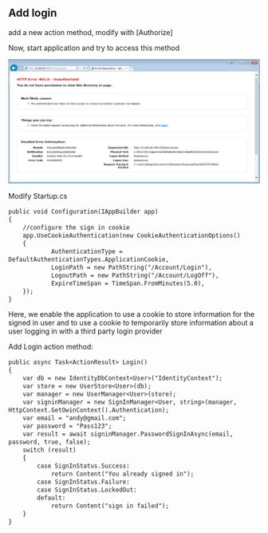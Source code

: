 ## Add login ##

add a new action method, modify with [Authorize]

Now, start application and try to access this method

![](/images/20160604-add-identity-10.png)

Modify Startup.cs

    public void Configuration(IAppBuilder app)
    {
		//configure the sign in cookie 
        app.UseCookieAuthentication(new CookieAuthenticationOptions()
        {
                AuthenticationType = DefaultAuthenticationTypes.ApplicationCookie,  
                LoginPath = new PathString("/Account/Login"),  
                LogoutPath = new PathString("/Account/LogOff"),  
                ExpireTimeSpan = TimeSpan.FromMinutes(5.0),  
        });
    }

Here, we enable the application to use a cookie to store information for the signed in user and to use a cookie to temporarily store information about a user logging in with a third party login provider  

Add Login action method:

    public async Task<ActionResult> Login()
    {
        var db = new IdentityDbContext<User>("IdentityContext");
        var store = new UserStore<User>(db);
        var manager = new UserManager<User>(store);
        var signinManager = new SignInManager<User, string>(manager, HttpContext.GetOwinContext().Authentication);
        var email = "andy@gmail.com";
        var password = "Pass123";
        var result = await signinManager.PasswordSignInAsync(email, password, true, false);
        switch (result)
        {
            case SignInStatus.Success:
                return Content("You already signed in");
            case SignInStatus.Failure:
            case SignInStatus.LockedOut:
            default:
                return Content("sign in failed");
        }       
    }
